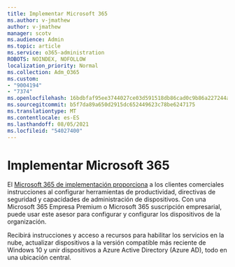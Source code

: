 ```yaml
---
title: Implementar Microsoft 365
ms.author: v-jmathew
author: v-jmathew
manager: scotv
ms.audience: Admin
ms.topic: article
ms.service: o365-administration
ROBOTS: NOINDEX, NOFOLLOW
localization_priority: Normal
ms.collection: Adm_O365
ms.custom:
- "9004194"
- "7374"
ms.openlocfilehash: 16bdbfaf95ee3744027ce03d591518db86cad0c9b86a227244a908245501eb6d
ms.sourcegitcommit: b5f7da89a650d2915dc652449623c78be6247175
ms.translationtype: MT
ms.contentlocale: es-ES
ms.lasthandoff: 08/05/2021
ms.locfileid: "54027400"
---
```

# <a name="deploy-microsoft-365"></a>Implementar Microsoft 365

El [Microsoft 365 de implementación proporciona](https://go.microsoft.com/fwlink/?linkid=2072646) a los clientes comerciales instrucciones al configurar herramientas de productividad, directivas de seguridad y capacidades de administración de dispositivos. Con una Microsoft 365 Empresa Premium o Microsoft 365 suscripción empresarial, puede usar este asesor para configurar y configurar los dispositivos de la organización.

Recibirá instrucciones y acceso a recursos para habilitar los servicios en la nube, actualizar dispositivos a la versión compatible más reciente de Windows 10 y unir dispositivos a Azure Active Directory (Azure AD), todo en una ubicación central.
